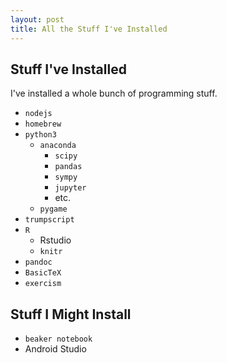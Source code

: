 ```yaml
---
layout: post
title: All the Stuff I've Installed
---
```


## Stuff I've Installed

I've installed a whole bunch of programming stuff.

- `nodejs`
- `homebrew`
- `python3`
    - `anaconda`
        - `scipy`
        - `pandas`
        - `sympy`
        - `jupyter`
        - etc.
    - `pygame`
- `trumpscript`
- `R`
    - Rstudio
    - `knitr`
- `pandoc`
- `BasicTeX`
- `exercism`

## Stuff I Might Install
- `beaker notebook`
- Android Studio
